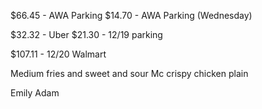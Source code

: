 
$66.45 - AWA Parking
$14.70 - AWA Parking (Wednesday)

$32.32 - Uber
$21.30 - 12/19 parking

$107.11 - 12/20 Walmart

Medium fries and sweet and sour
Mc crispy chicken plain


Emily
Adam

